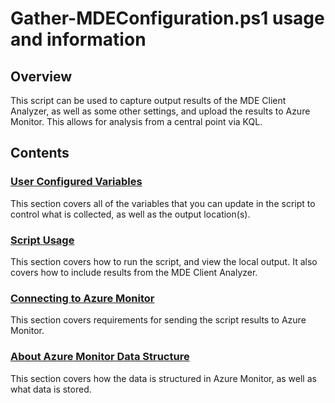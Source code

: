 # Gather-MDEConfiguration.ps1 usage and information

## Overview

This script can be used to capture output results of the MDE Client Analyzer, as well as some other settings, 
and upload the results to Azure Monitor.  This allows for analysis from a central point via KQL.

## Contents

### <a href="User Configured Variables.md">User Configured Variables</a>
This section covers all of the variables that you can update in the script to control what is collected, as well as the output location(s).

### <a href="Usage.md">Script Usage</a>
This section covers how to run the script, and view the local output.  It also covers how to include results from the MDE Client Analyzer.


### <a href="Connecting to Azure Monitor.md">Connecting to Azure Monitor</a>
This section covers requirements for sending the script results to Azure Monitor.

### <a href="About Azure Monitor Data Structure.md">About Azure Monitor Data Structure</a>
This section covers how the data is structured in Azure Monitor, as well as what data is stored.
